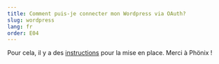 ```yaml
---
title: Comment puis-je connecter mon Wordpress via OAuth? 
slug: wordpress
lang: fr
order: E04
---
```


Pour cela, il y a des [instructions](https://pfadi.swiss/fr/publications-telechargements/downloads/detail/817/wordpress-oauth-instructions/) pour la mise en place. Merci à Phönix !